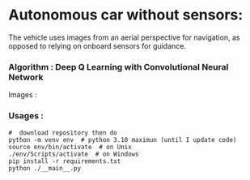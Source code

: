 # Autonomous car without sensors:

The vehicle uses images from an aerial perspective for navigation, as opposed to relying on onboard sensors for guidance.

### Algorithm : Deep Q Learning with Convolutional Neural Network

Images :

### Usages : 
```
#  download repository then do
python -m venv env  # python 3.10 maximun (until I update code)
source env/bin/activate  # on Unix
./env/Scripts/activate  # on Windows
pip install -r requirements.txt
python ./__main__.py
```